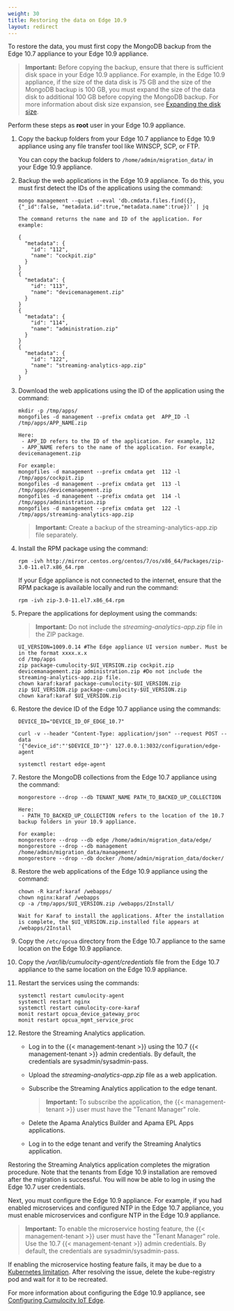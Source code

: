 ```yaml
---
weight: 30
title: Restoring the data on Edge 10.9
layout: redirect
---
```

To restore the data, you must first copy the MongoDB backup from the Edge 10.7 appliance to your Edge 10.9 appliance.

>**Important:** Before copying the backup, ensure that there is sufficient disk space in your Edge 10.9 appliance. For example, in the Edge 10.9 appliance, if the size of the data disk is 75 GB and the size of the MongoDB backup is 100 GB, you must expand the size of the data disk to additional 100 GB before copying the MongoDB backup. For more information about disk size expansion, see [Expanding the disk size](/edge/configuration/#expanding-the-disk-size).

Perform these steps as **root** user in your Edge 10.9 appliance.

1. Copy the backup folders from your Edge 10.7 appliance to Edge 10.9 appliance using any file transfer tool like WINSCP, SCP, or FTP.

   You can copy the backup folders to `/home/admin/migration_data/` in your Edge 10.9 appliance.

2. Backup the web applications in the Edge 10.9 appliance. To do this, you must first detect the IDs of the applications using the command:

    ```shell
    mongo management --quiet --eval 'db.cmdata.files.find({},{"_id":false, "metadata.id":true,"metadata.name":true})' | jq

    The command returns the name and ID of the application. For example:

    {
      "metadata": {
        "id": "112",
        "name": "cockpit.zip"
      }
    }
    {
      "metadata": {
        "id": "113",
        "name": "devicemanagement.zip"
      }
    }
    {
      "metadata": {
        "id": "114",
        "name": "administration.zip"
      }
    }
    {
      "metadata": {
        "id": "122",
        "name": "streaming-analytics-app.zip"
      }
    }
    ```

3. Download the web applications using the ID of the application using the command:

    ```shell
    mkdir -p /tmp/apps/
    mongofiles -d management --prefix cmdata get  APP_ID -l /tmp/apps/APP_NAME.zip

    Here:
     - APP_ID refers to the ID of the application. For example, 112
     - APP_NAME refers to the name of the application. For example, devicemanagement.zip

    For example:
    mongofiles -d management --prefix cmdata get  112 -l /tmp/apps/cockpit.zip
    mongofiles -d management --prefix cmdata get  113 -l /tmp/apps/devicemanagement.zip
    mongofiles -d management --prefix cmdata get  114 -l /tmp/apps/administration.zip
    mongofiles -d management --prefix cmdata get  122 -l /tmp/apps/streaming-analytics-app.zip
    ```

    >**Important:** Create a backup of the streaming-analytics-app.zip file separately.

4. Install the RPM package using the command:

    ```shell
    rpm -ivh http://mirror.centos.org/centos/7/os/x86_64/Packages/zip-3.0-11.el7.x86_64.rpm
    ```

    If your Edge appliance is not connected to the internet, ensure that the RPM package is available locally and run the command:

    ```shell
    rpm -ivh zip-3.0-11.el7.x86_64.rpm
    ```

5. Prepare the applications for deployment using the commands:

   >**Important:** Do not include the *streaming-analytics-app.zip* file in the ZIP package.

    ```shell
    UI_VERSION=1009.0.14 #The Edge appliance UI version number. Must be in the format xxxx.x.x
    cd /tmp/apps
    zip package-cumulocity-$UI_VERSION.zip cockpit.zip devicemanagement.zip administration.zip #Do not include the streaming-analytics-app.zip file.
    chown karaf:karaf package-cumulocity-$UI_VERSION.zip
    zip $UI_VERSION.zip package-cumulocity-$UI_VERSION.zip
    chown karaf:karaf $UI_VERSION.zip
    ```

6. Restore the device ID of the Edge 10.7 appliance using the commands:

    ```shell
    DEVICE_ID="DEVICE_ID_OF_EDGE_10.7"

    curl -v --header "Content-Type: application/json" --request POST --data
    '{"device_id":"'$DEVICE_ID'"}' 127.0.0.1:3032/configuration/edge-agent

    systemctl restart edge-agent
    ```

7. Restore the MongoDB collections from the Edge 10.7 appliance using the command:

    ```shell
    mongorestore --drop --db TENANT_NAME PATH_TO_BACKED_UP_COLLECTION

    Here:
     - PATH_TO_BACKED_UP_COLLECTION refers to the location of the 10.7 backup folders in your 10.9 appliance.

    For example:
    mongorestore --drop --db edge /home/admin/migration_data/edge/
    mongorestore --drop --db management /home/admin/migration_data/management/
    mongorestore --drop --db docker /home/admin/migration_data/docker/
    ```

8. Restore the web applications of the Edge 10.9 appliance using the command:

    ```shell
    chown -R karaf:karaf /webapps/
    chown nginx:karaf /webapps
    cp -a /tmp/apps/$UI_VERSION.zip /webapps/2Install/

    Wait for Karaf to install the applications. After the installation is complete, the $UI_VERSION.zip.installed file appears at /webapps/2Install
    ```

9. Copy the `/etc/opcua` directory from the Edge 10.7 appliance to the same location on the Edge 10.9 appliance.

10. Copy the */var/lib/cumulocity-agent/credentials* file from the Edge 10.7 appliance to the same location on the Edge 10.9 appliance.

11. Restart the services using the commands:

    ```shell
    systemctl restart cumulocity-agent
    systemctl restart nginx
    systemctl restart cumulocity-core-karaf
    monit restart opcua_device_gateway_proc
    monit restart opcua_mgmt_service_proc
    ```

12. Restore the Streaming Analytics application.

	- Log in to the {{< management-tenant >}} using the 10.7 {{< management-tenant >}} admin credentials. By default, the credentials are sysadmin/sysadmin-pass.

	- Upload the *streaming-analytics-app.zip* file as a web application.

	- Subscribe the Streaming Analytics application to the edge tenant.

      >**Important:** To subscribe the application, the {{< management-tenant >}} user must have the "Tenant Manager" role.

	- Delete the Apama Analytics Builder and Apama EPL Apps applications.

	- Log in to the edge tenant and verify the Streaming Analytics application.

Restoring the Streaming Analytics application completes the migration procedure. Note that the tenants from Edge 10.9 installation are removed after the migration is successful. You will now be able to log in using the Edge 10.7 user credentials.

Next, you must configure the Edge 10.9 appliance. For example, if you had enabled microservices and configured NTP in the Edge 10.7 appliance, you must enable microservices and configure NTP in the Edge 10.9 appliance.

>**Important:** To enable the microservice hosting feature, the {{< management-tenant >}} user must have the "Tenant Manager" role. Use the 10.7 {{< management-tenant >}} admin credentials. By default, the credentials are sysadmin/sysadmin-pass.

If enabling the microservice hosting feature fails, it may be due to a [Kubernetes limitation](https://support.f5.com/csp/article/K18352919). After resolving the issue, delete the kube-registry pod and wait for it to be recreated.

For more information about configuring the Edge 10.9 appliance, see [Configuring Cumulocity IoT Edge](/edge/configuration/).
